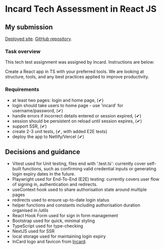# Incard Tech Assessment in React JS

## My submission

[Deployed site](https://incard-tech-assessment-auth.vercel.app/home).
[GitHub repository](https://github.com/jamesdiffeycoding/Incard-tech-assessment-auth).

### Task overview

This tech test assignment was assigned by Incard. Instructions are below:

Create a React app in TS with your preferred tools. We are looking at structure, tools, and any best practices applied to improve productivity.

### Requirements

- at least two pages: login and home page, (✔)
- login should take users to home page - use 'incard' for username/password, (✔)
- handle errors if incorrect details entered or session expired, (✔)
- session should be persistent on reload until session expires, (✔)
- support SSR, (✔)
- create 2-3 unit tests, (✔, with added E2E tests)
- deploy the app to Netlify/Vercel (✔)

## Decisions and guidance

- Vitest used for Unit testing, files end with '.test.ts': currently cover self-built functions, such as confirming valid credential inputs or generating login expiry dates in the future.
- Playwright used for End-To-End (E2E) testing: currently covers user flow of signing in, authentication and redirects.
- useContext hook used to share authorisation state around multiple pages
- redirects used to ensure up-to-date login status
- helper functions and constants including authorisation duration organised in /utils
- React Hook Form used for sign in form management
- Bootstrap used for quick, minimal styling
- TypeScript used for type-checking
- NextJS used for SSR
- local storage used for maintaining login expiry
- InCard logo and favicon from [Incard](https://www.incard.co/).

